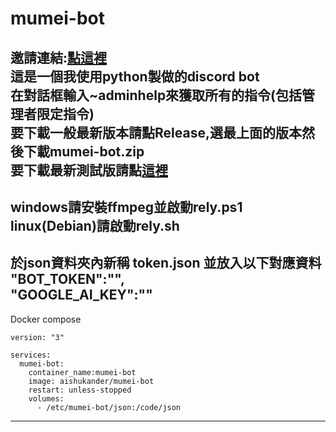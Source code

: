 # mumei-bot
邀請連結:[點這裡](https://discord.com/api/oauth2/authorize?client_id=999157840063242330&permissions=8&scope=applications.commands+bot)    
這是一個我使用python製做的discord bot  
在對話框輸入~adminhelp來獲取所有的指令(包括管理者限定指令)  
要下載一般最新版本請點Release,選最上面的版本然後下載mumei-bot.zip  
要下載最新測試版請點[這裡](https://github.com/aishukander/mumei-bot/archive/refs/heads/main.zip)  
---------------------------------------------------------------------------------------------  
windows請安裝ffmpeg並啟動rely.ps1  
linux(Debian)請啟動rely.sh  
---------------------------------------------------------------------------------------------  
於json資料夾內新稱 token.json 並放入以下對應資料  
"BOT_TOKEN":"",  
"GOOGLE_AI_KEY":""  
---------------------------------------------------------------------------------------------  
Docker compose
```
version: "3"

services:
  mumei-bot:
    container_name:mumei-bot
    image: aishukander/mumei-bot
    restart: unless-stopped
    volumes:
      - /etc/mumei-bot/json:/code/json
```
---------------------------------------------------------------------------------------------  
